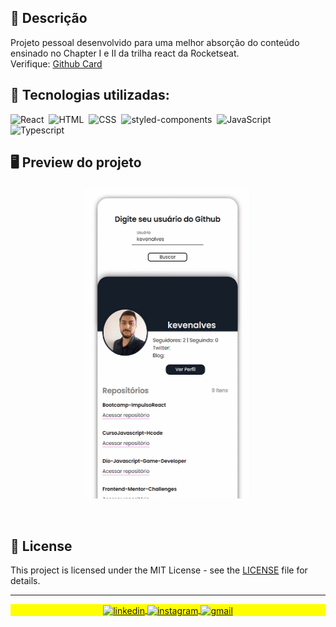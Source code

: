 ## 🚀 Descrição
Projeto pessoal desenvolvido para uma melhor absorção do conteúdo ensinado no Chapter I e II da trilha react da Rocketseat.
</br>
Verifique: [Github Card](https://github-card-kev.netlify.app/)

## 🔧 Tecnologias utilizadas:
![React](https://img.shields.io/badge/-React-05122A?style=flat&logo=react)&nbsp;
![HTML](https://img.shields.io/badge/-HTML-05122A?style=flat&logo=html5)&nbsp;
![CSS](https://img.shields.io/badge/-CSS-05122A?style=flat&logo=css3)&nbsp;
![styled-components](https://img.shields.io/badge/-StyledComponents-05122A?style=flat&logo=styled-components)&nbsp;
![JavaScript](https://img.shields.io/badge/-JavaScript-05122A?style=flat&logo=javascript)&nbsp;
![Typescript](https://img.shields.io/badge/-Typescript-05122A?style=flat&logo=typescript)&nbsp;
 <br/>

## 🖥️ Preview do projeto

<p align="center">
  <img src="demo2-github-card.gif" width="266" height="500"/>
</p>


</br>

## 📝 License

This project is licensed under the MIT License - see the [LICENSE](LICENSE) file for details.

---

<p align="center" style="background:yellow">
<a href="https://www.linkedin.com/in/keven-alves-903b0a224/" target="_blank">
  <img align="center" src="https://img.shields.io/badge/-kevenalves-05122A?style=flat&logo=linkedin" alt="linkedin"/>
</a>
<a href="https://instagram.com/kevenalvesm" target="_blank">
 <img align="center" src="https://img.shields.io/badge/-kevenalvesm-05122A?style=flat&logo=instagram" alt="instagram"/>
</a>
<a href="#" target="_blank">
 <img align="center" src="https://img.shields.io/badge/-kevenalvesm@gmail.com-05122A?style=flat&logo=gmail" alt="gmail"/>
</a>
</p>